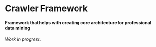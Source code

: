 # Crawler Framework
#### Framework that helps with creating core architecture  for professional data mining
###### Work in progress. 
